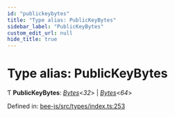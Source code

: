 ```yaml
---
id: "publickeybytes"
title: "Type alias: PublicKeyBytes"
sidebar_label: "PublicKeyBytes"
custom_edit_url: null
hide_title: true
---
```


# Type alias: PublicKeyBytes

Ƭ **PublicKeyBytes**: [*Bytes*](../interfaces/utils.bytes.bytes.md)<*32*\> \| [*Bytes*](../interfaces/utils.bytes.bytes.md)<*64*\>

Defined in: [bee-js/src/types/index.ts:253](https://github.com/ethersphere/bee-js/blob/7260ee1/src/types/index.ts#L253)
